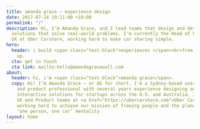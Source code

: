 ```yaml
---
title: amanda grace – experience design
date: 2017-07-24 19:11:00 +10:00
permalink: "/"
description: Hi, I'm Amanda Grace, and I lead teams that design and develop digital
  solutions that solve real-world problems. I'm currently the Head of Product and
  UX at Uber Carshare, working hard to make car sharing simple.
hero:
  header: i build <span class="text-black">experiences </span><br>from the ground
    up.
  cta: get in touch
  cta link: mailto:hello@amandagracewall.com
about:
  header: hi, i'm <span class="text-black">amanda grace</span>.
  copy: Hi! I'm Amanda Grace – or AG for short. I'm a Sydney-based user experience
    and product professional with several years experience designing and developing
    interactive solutions for startups across the U.S. and Australia. I now lead the
    UX and Product teams at <a href="https://ubercarshare.com">Uber Carshare</a>,
    working hard to achieve our mission of freeing people and the planet from the
    ‘one person, one car’ mentality.
layout: home
---
```


